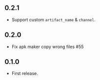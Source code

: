 ## 0.2.1

* Support custom `artifact_name` & `channel`.

## 0.2.0

* Fix apk maker copy wrong files #55

## 0.1.0

* First release.
